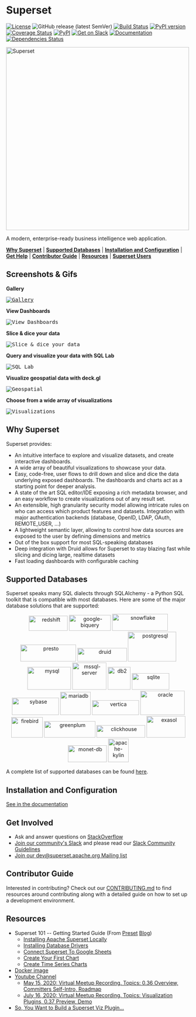 <!--
Licensed to the Apache Software Foundation (ASF) under one
or more contributor license agreements.  See the NOTICE file
distributed with this work for additional information
regarding copyright ownership.  The ASF licenses this file
to you under the Apache License, Version 2.0 (the
"License"); you may not use this file except in compliance
with the License.  You may obtain a copy of the License at

  http://www.apache.org/licenses/LICENSE-2.0

Unless required by applicable law or agreed to in writing,
software distributed under the License is distributed on an
"AS IS" BASIS, WITHOUT WARRANTIES OR CONDITIONS OF ANY
KIND, either express or implied.  See the License for the
specific language governing permissions and limitations
under the License.
-->
Superset
=========

[![License](https://img.shields.io/badge/License-Apache%202.0-blue.svg)](https://opensource.org/licenses/Apache-2.0)
![GitHub release (latest SemVer)](https://img.shields.io/github/v/release/apache/incubator-superset)
[![Build Status](https://travis-ci.org/apache/incubator-superset.svg?branch=master)](https://travis-ci.org/apache/incubator-superset)
[![PyPI version](https://badge.fury.io/py/apache-superset.svg)](https://badge.fury.io/py/apache-superset)
[![Coverage Status](https://codecov.io/github/apache/incubator-superset/coverage.svg?branch=master)](https://codecov.io/github/apache/incubator-superset)
[![PyPI](https://img.shields.io/pypi/pyversions/apache-superset.svg?maxAge=2592000)](https://pypi.python.org/pypi/apache-superset)
[![Get on Slack](https://img.shields.io/badge/slack-join-orange.svg)](https://join.slack.com/t/apache-superset/shared_invite/zt-g8lpruog-HeqpgYrwdfrD5OYhlU7hPQ)
[![Documentation](https://img.shields.io/badge/docs-apache.org-blue.svg)](https://superset.apache.org)
[![Dependencies Status](https://david-dm.org/apache/incubator-superset/status.svg?path=superset-frontend)](https://david-dm.org/apache/incubator-superset?path=superset-frontend)

<img
  src="https://cloud.githubusercontent.com/assets/130878/20946612/49a8a25c-bbc0-11e6-8314-10bef902af51.png"
  alt="Superset"
  width="500"
/>

A modern, enterprise-ready business intelligence web application.

[**Why Superset**](#why-superset) |
[**Supported Databases**](#supported-databases) |
[**Installation and Configuration**](#installation-and-configuration) |
[**Get Help**](#get-help) |
[**Contributor Guide**](#contributor-guide) |
[**Resources**](#resources) |
[**Superset Users**](INTHEWILD.md)


## Screenshots & Gifs

**Gallery**

<kbd><a href="https://superset.apache.org/gallery"><img title="Gallery" src="https://raw.githubusercontent.com/apache/incubator-superset/master/superset-frontend/images/screenshots/gallery.png"></a></kbd><br/>

**View Dashboards**

<kbd><img title="View Dashboards" src="https://raw.githubusercontent.com/apache/incubator-superset/master/superset-frontend/images/screenshots/bank_dash.png"></kbd><br/>

**Slice & dice your data**

<kbd><img title="Slice & dice your data" src="https://raw.githubusercontent.com/apache/incubator-superset/master/superset-frontend/images/screenshots/explore.png"></kbd><br/>

**Query and visualize your data with SQL Lab**

<kbd><img title="SQL Lab" src="https://raw.githubusercontent.com/apache/incubator-superset/master/superset-frontend/images/screenshots/sqllab.png"></kbd><br/>

**Visualize geospatial data with deck.gl**

<kbd><img title="Geospatial" src="https://raw.githubusercontent.com/apache/incubator-superset/master/superset-frontend/images/screenshots/deckgl_dash.png"></kbd><br/>

**Choose from a wide array of visualizations**

<kbd><img title="Visualizations" src="https://raw.githubusercontent.com/apache/incubator-superset/master/superset-frontend/images/screenshots/visualizations.png"></kbd><br/>

## Why Superset

Superset provides:
* An intuitive interface to explore and visualize datasets, and
    create interactive dashboards.
* A wide array of beautiful visualizations to showcase your data.
* Easy, code-free, user flows to drill down and slice and dice the data
    underlying exposed dashboards. The dashboards and charts act as a starting
    point for deeper analysis.
* A state of the art SQL editor/IDE exposing a rich metadata browser, and
    an easy workflow to create visualizations out of any result set.
* An extensible, high granularity security model allowing intricate rules
    on who can access which product features and datasets.
    Integration with major
    authentication backends (database, OpenID, LDAP, OAuth, REMOTE_USER, ...)
* A lightweight semantic layer, allowing to control how data sources are
    exposed to the user by defining dimensions and metrics
* Out of the box support for most SQL-speaking databases
* Deep integration with Druid allows for Superset to stay blazing fast while
    slicing and dicing large, realtime datasets
* Fast loading dashboards with configurable caching


## Supported Databases

Superset speaks many SQL dialects through SQLAlchemy - a Python
SQL toolkit that is compatible with most databases. Here are some of the major database solutions that are supported:

<p align="center">
  <img src="superset-frontend/images/redshift.png" alt="redshift" border="0" width="106" height="41"/>
  <img src="superset-frontend/images/google-biquery.png" alt="google-biquery" border="0" width="114" height="43"/>
  <img src="superset-frontend/images/snowflake.png" alt="snowflake" border="0" width="152" height="46"/>
  <img src="superset-frontend/images/presto.png" alt="presto" border="0" width="152" height="46"/>
  <img src="superset-frontend/images/druid.png" alt="druid" border="0" width="135" height="37" />
  <img src="superset-frontend/images/postgresql.png" alt="postgresql" border="0" width="132" height="81" />
  <img src="superset-frontend/images/mysql.png" alt="mysql" border="0" width="119" height="62" />
  <img src="superset-frontend/images/mssql-server.png" alt="mssql-server" border="0" width="93" height="74" />
  <img src="superset-frontend/images/db2.png" alt="db2" border="0" width="62" height="62" />
  <img src="superset-frontend/images/sqlite.png" alt="sqlite" border="0" width="102" height="45" />
  <img src="superset-frontend/images/sybase.png" alt="sybase" border="0" width="128" height="47" />
  <img src="superset-frontend/images/mariadb.png" alt="mariadb" border="0" width="83" height="63" />
  <img src="superset-frontend/images/vertica.png" alt="vertica" border="0" width="128" height="40" />
  <img src="superset-frontend/images/oracle.png" alt="oracle" border="0" width="121" height="66" />
  <img src="superset-frontend/images/firebird.png" alt="firebird" border="0" width="86" height="56" />
  <img src="superset-frontend/images/greenplum.png" alt="greenplum" border="0" width="140" height="45" />
  <img src="superset-frontend/images/clickhouse.png" alt="clickhouse" border="0" width="133" height="34" />  
  <img src="superset-frontend/images/exasol.png" alt="exasol" border="0" width="106" height="59" />
  <img src="superset-frontend/images/monet-db.png" alt="monet-db" border="0" width="106" height="46" />
  <img src="superset-frontend/images/apache-kylin.png" alt="apache-kylin" border="0" width="56" height="64"/>
</p>

A complete list of supported databases can be found
[here](https://superset.incubator.apache.org/docs/databases/installing-database-drivers).


## Installation and Configuration

[See in the documentation](https://superset.incubator.apache.org/docs/installation/installing-superset-using-docker-compose)


## Get Involved

* Ask and answer questions on [StackOverflow](https://stackoverflow.com/questions/tagged/apache-superset)
* [Join our community's Slack](https://join.slack.com/t/apache-superset/shared_invite/zt-g8lpruog-HeqpgYrwdfrD5OYhlU7hPQ)
  and please read our [Slack Community Guidelines](CODE_OF_CONDUCT.md#slack-community-guidelines)
* [Join our dev@superset.apache.org Mailing list](https://lists.apache.org/list.html?dev@superset.apache.org)


## Contributor Guide

Interested in contributing? Check out our
[CONTRIBUTING.md](https://github.com/apache/superset/blob/master/CONTRIBUTING.md)
to find resources around contributing along with a detailed guide on
how to set up a development environment.


## Resources

* Superset 101 -- Getting Started Guide (From [Preset](https://preset.io) [Blog](https://preset.io/blog/))
  * [Installing Apache Superset Locally](https://preset.io/blog/2020-05-11-getting-started-installing-superset/)
  * [Installing Database Drivers](https://preset.io/blog/2020-05-18-install-db-drivers/)
  * [Connect Superset To Google Sheets](https://preset.io/blog/2020-06-01-connect-superset-google-sheets/)
  * [Create Your First Chart](https://preset.io/blog/2020-06-08-first-chart/)
  * [Create Time Series Charts](https://preset.io/blog/2020-06-26-timeseries-chart/)
* [Docker image](https://hub.docker.com/r/preset/superset/)
* [Youtube Channel](https://www.youtube.com/channel/UCMuwrvBsg_jjI2gLcm04R0g)
  * [May 15, 2020: Virtual Meetup Recording. Topics: 0.36 Overview, Committers Self-Intro, Roadmap](https://www.youtube.com/watch?v=tXGDmqjmcTs&t=20s)
  * [July 16, 2020: Virtual Meetup Recording. Topics: Visualization Plugins, 0.37 Preview, Demo](https://www.youtube.com/watch?v=f6up5x_iRbI)
* [So, You Want to Build a Superset Viz Plugin...](https://preset.io/blog/2020-07-02-hello-world/)
